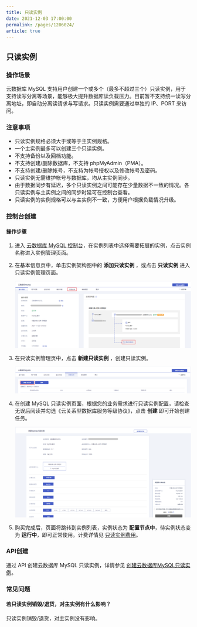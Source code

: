 ```yaml
---
title: 只读实例
date: 2021-12-03 17:00:00
permalink: /pages/1206024/
article: true
---
```


## 只读实例

### 操作场景

云数据库 MySQL 支持用户创建一个或多个（最多不超过三个）只读实例，用于支持读写分离等场景，能够极大提升数据库读负载压力。目前暂不支持统一读写分离地址，即自动分离读请求与写请求。只读实例需要通过单独的 IP、PORT 来访问。

### 注意事项

- 只读实例规格必须大于或等于主实例规格。
- 一个主实例最多可以创建三个只读实例。
- 不支持备份以及回档功能。
- 不支持创建/删除数据库，不支持 phpMyAdmin（PMA）。
- 不支持创建/删除帐号，不支持为帐号授权以及修改帐号及密码。
- 只读实例无需维护帐号与数据库，均从主实例同步。
- 由于数据同步有延迟，多个只读实例之间可能存在少量数据不一致的情况。各只读实例与主实例之间的同步时延可在控制台查看。
- 只读实例的实例规格可以与主实例不一致，方便用户根据负载情况升级。

### 控制台创建

#### 操作步骤

1. 进入 [云数据库 MySQL 控制台](https://console.capitalonline.net/dbinstances)，在实例列表中选择需要拓展的实例，点击实例名称进入实例管理页面。

2. 在基本信息页中，单击实例架构图中的 **添加只读实例** ，或点击 **只读实例** 进入只读实例管理页面。

   ![只读实例-控制台](./../pic/readonly_console.png)

3. 在只读实例管理页中，点击 **新建只读实例** ，创建只读实例。

   ![只读实例-新建只读](./../pic/readonly_create.png)

4. 在创建 MySQL 只读实例页面，根据您的业务需求进行只读实例配置，请检查无误后阅读并勾选《云关系型数据库服务等级协议》，点击 **创建** 即可开始创建任务。

   ![只读实例-购买](./../pic/readonly_buy.png)

5. 购买完成后，页面将跳转到实例列表，实例状态为 **配置节点中**，待实例状态变为 **运行中**，即可正常使用。计费详情见 [只读实例费用](../03.购买指南/00.计费概述.md#实例规格费用)。

### API创建

通过 API 创建云数据库 MySQL 只读实例，详情参见 [创建云数据库MySQL只读实例](./../08.API文档/06.只读实例相关接口/01.创建云数据库MySQL只读实例.md)。

### 常见问题

#### 若只读实例销毁/退货，对主实例有什么影响？

只读实例销毁/退货，对主实例没有影响。
